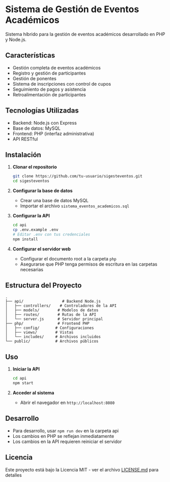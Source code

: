 # Sistema de Gestión de Eventos Académicos

Sistema híbrido para la gestión de eventos académicos desarrollado en PHP y Node.js.

## Características

- Gestión completa de eventos académicos
- Registro y gestión de participantes
- Gestión de ponentes
- Sistema de inscripciones con control de cupos
- Seguimiento de pagos y asistencia
- Retroalimentación de participantes

## Tecnologías Utilizadas

- Backend: Node.js con Express
- Base de datos: MySQL
- Frontend: PHP (interfaz administrativa)
- API RESTful


## Instalación

1. **Clonar el repositorio**
   ```bash
   git clone https://github.com/tu-usuario/sigesteventos.git
   cd sigesteventos
   ```

2. **Configurar la base de datos**
   - Crear una base de datos MySQL
   - Importar el archivo `sistema_eventos_academicos.sql`
   
3. **Configurar la API**
   ```bash
   cd api
   cp .env.example .env
   # Editar .env con tus credenciales
   npm install
   ```

4. **Configurar el servidor web**
   - Configurar el documento root a la carpeta `php`
   - Asegurarse que PHP tenga permisos de escritura en las carpetas necesarias

## Estructura del Proyecto

```
.
├── api/                 # Backend Node.js
│   ├── controllers/    # Controladores de la API
│   ├── models/        # Modelos de datos
│   ├── routes/        # Rutas de la API
│   └── server.js      # Servidor principal
├── php/               # Frontend PHP
│   ├── config/       # Configuraciones
│   ├── views/        # Vistas
│   └── includes/     # Archivos incluidos
└── public/           # Archivos públicos
```

## Uso

1. **Iniciar la API**
   ```bash
   cd api
   npm start
   ```

2. **Acceder al sistema**
   - Abrir el navegador en `http://localhost:8080`

## Desarrollo

- Para desarrollo, usar `npm run dev` en la carpeta api
- Los cambios en PHP se reflejan inmediatamente
- Los cambios en la API requieren reiniciar el servidor

## Licencia

Este proyecto está bajo la Licencia MIT - ver el archivo [LICENSE.md](LICENSE.md) para detalles 
